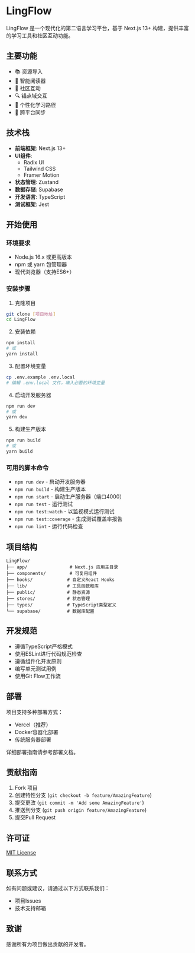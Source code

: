 # LingFlow

LingFlow 是一个现代化的第二语言学习平台，基于 Next.js 13+ 构建，提供丰富的学习工具和社区互动功能。

## 主要功能

- 📚 资源导入
- 📖 智能阅读器
- 👥 社区互动
- 🔍 锚点域交互
- 🎯 个性化学习路径
- 🔄 跨平台同步

## 技术栈

- **前端框架**: Next.js 13+
- **UI组件**: 
  - Radix UI
  - Tailwind CSS
  - Framer Motion
- **状态管理**: Zustand
- **数据存储**: Supabase
- **开发语言**: TypeScript
- **测试框架**: Jest

## 开始使用

### 环境要求

- Node.js 16.x 或更高版本
- npm 或 yarn 包管理器
- 现代浏览器（支持ES6+）

### 安装步骤

1. 克隆项目
```bash
git clone [项目地址]
cd LingFlow
```

2. 安装依赖
```bash
npm install
# 或
yarn install
```

3. 配置环境变量
```bash
cp .env.example .env.local
# 编辑 .env.local 文件，填入必要的环境变量
```

4. 启动开发服务器
```bash
npm run dev
# 或
yarn dev
```

5. 构建生产版本
```bash
npm run build
# 或
yarn build
```

### 可用的脚本命令

- `npm run dev` - 启动开发服务器
- `npm run build` - 构建生产版本
- `npm run start` - 启动生产服务器（端口4000）
- `npm run test` - 运行测试
- `npm run test:watch` - 以监视模式运行测试
- `npm run test:coverage` - 生成测试覆盖率报告
- `npm run lint` - 运行代码检查

## 项目结构

```
LingFlow/
├── app/                # Next.js 应用主目录
├── components/         # 可复用组件
├── hooks/             # 自定义React Hooks
├── lib/               # 工具函数和库
├── public/            # 静态资源
├── stores/            # 状态管理
├── types/             # TypeScript类型定义
└── supabase/          # 数据库配置
```

## 开发规范

- 遵循TypeScript严格模式
- 使用ESLint进行代码规范检查
- 遵循组件化开发原则
- 编写单元测试用例
- 使用Git Flow工作流

## 部署

项目支持多种部署方式：

- Vercel（推荐）
- Docker容器化部署
- 传统服务器部署

详细部署指南请参考部署文档。

## 贡献指南

1. Fork 项目
2. 创建特性分支 (`git checkout -b feature/AmazingFeature`)
3. 提交更改 (`git commit -m 'Add some AmazingFeature'`)
4. 推送到分支 (`git push origin feature/AmazingFeature`)
5. 提交Pull Request

## 许可证

[MIT License](LICENSE)

## 联系方式

如有问题或建议，请通过以下方式联系我们：

- 项目Issues
- 技术支持邮箱

## 致谢

感谢所有为项目做出贡献的开发者。 